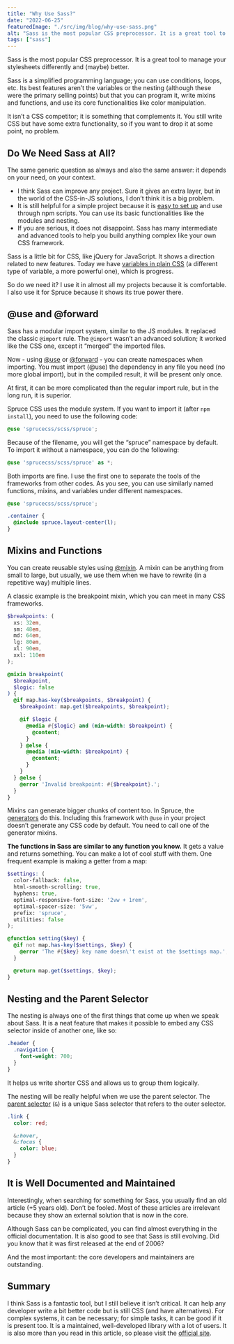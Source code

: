 ```yaml
---
title: "Why Use Sass?"
date: "2022-06-25"
featuredImage: "./src/img/blog/why-use-sass.png"
alt: "Sass is the most popular CSS preprocessor. It is a great tool to manage your stylesheets differently and (maybe) better."
tags: ["sass"]
---
```


<p class="lead">Sass is the most popular CSS preprocessor. It is a great tool to manage your stylesheets differently and (maybe) better.</p>

Sass is a simplified programming language; you can use conditions, loops, etc. Its best features aren’t the variables or the nesting (although these were the primary selling points) but that you can program it, write mixins and functions, and use its core functionalities like color manipulation.

It isn’t a CSS competitor; it is something that complements it. You still write CSS but have some extra functionality, so if you want to drop it at some point, no problem.

## Do We Need Sass at All?

The same generic question as always and also the same answer: it depends on your need, on your context.

- I think Sass can improve any project. Sure it gives an extra layer, but in the world of the CSS-in-JS solutions, I don’t think it is a big problem.
- It is still helpful for a simple project because it is [easy to set up](https://sprucecss.com/blog/the-simplest-sass-compile-setup) and use through npm scripts. You can use its basic functionalities like the modules and nesting.
- If you are serious, it does not disappoint. Sass has many intermediate and advanced tools to help you build anything complex like your own CSS framework.

Sass is a little bit for CSS, like jQuery for JavaScript. It shows a direction related to new features. Today we have [variables in plain CSS](https://developer.mozilla.org/en-US/docs/Web/CSS/--*) (a different type of variable, a more powerful one), which is progress.

So do we need it? I use it in almost all my projects because it is comfortable. I also use it for Spruce because it shows its true power there.

## @use and @forward

Sass has a modular import system, similar to the JS modules. It replaced the classic `@import` rule. The `@import` wasn’t an advanced solution; it worked like the CSS one, except it “merged” the imported files.

Now - using [@use](https://sass-lang.com/documentation/at-rules/use) or [@forward](https://sass-lang.com/documentation/at-rules/forward) - you can create namespaces when importing. You must import (@use) the dependency in any file you need (no more global import), but in the compiled result, it will be present only once.

At first, it can be more complicated than the regular import rule, but in the long run, it is superior.

Spruce CSS uses the module system. If you want to import it (after `npm install`), you need to use the following code:

```scss
@use 'sprucecss/scss/spruce';
```

Because of the filename, you will get the “spruce” namespace by default. To import it without a namespace, you can do the following:

```scss
@use 'sprucecss/scss/spruce' as *;
```

Both imports are fine. I use the first one to separate the tools of the frameworks from other codes. As you see, you can use similarly named functions, mixins, and variables under different namespaces.

```scss
@use 'sprucecss/scss/spruce';

.container {
  @include spruce.layout-center(l);
}
```

## Mixins and Functions

You can create reusable styles using [@mixin](https://sass-lang.com/documentation/at-rules/mixin). A mixin can be anything from small to large, but usually, we use them when we have to rewrite (in a repetitive way) multiple lines.

A classic example is the breakpoint mixin, which you can meet in many CSS frameworks.

```scss
$breakpoints: (
  xs: 32em,
  sm: 48em,
  md: 64em,
  lg: 80em,
  xl: 90em,
  xxl: 110em
);

@mixin breakpoint(
  $breakpoint,
  $logic: false
) {
  @if map.has-key($breakpoints, $breakpoint) {
    $breakpoint: map.get($breakpoints, $breakpoint);

    @if $logic {
      @media #{$logic} and (min-width: $breakpoint) {
        @content;
      }
    } @else {
      @media (min-width: $breakpoint) {
        @content;
      }
    }
  } @else {
    @error 'Invalid breakpoint: #{$breakpoint}.';
  }
}
```

Mixins can generate bigger chunks of content too. In Spruce, the [generators](https://sprucecss.com/docs/elements/generators) do this. Including this framework with `@use` in your project doesn’t generate any CSS code by default. You need to call one of the generator mixins.

**The functions in Sass are similar to any function you know.** It gets a value and returns something. You can make a lot of cool stuff with them. One frequent example is making a getter from a map:

```scss
$settings: (
  color-fallback: false,
  html-smooth-scrolling: true,
  hyphens: true,
  optimal-responsive-font-size: '2vw + 1rem',
  optimal-spacer-size: '5vw',
  prefix: 'spruce',
  utilities: false
);

@function setting($key) {
  @if not map.has-key($settings, $key) {
    @error 'The #{$key} key name doesn\'t exist at the $settings map.';
  }

  @return map.get($settings, $key);
}
```

## Nesting and the Parent Selector

The nesting is always one of the first things that come up when we speak about Sass. It is a neat feature that makes it possible to embed any CSS selector inside of another one, like so:

```scss
.header {
  .navigation {
    font-weight: 700;
  }
}
```

It helps us write shorter CSS and allows us to group them logically.

The nesting will be really helpful when we use the parent selector. The [parent selector](https://sass-lang.com/documentation/style-rules/parent-selector) (`&`) is a unique Sass selector that refers to the outer selector.

```scss
.link {
  color: red;

  &:hover,
  &:focus {
    color: blue;
  }
}
```

## It is Well Documented and Maintained

Interestingly, when searching for something for Sass, you usually find an old article (+5 years old). Don’t be fooled. Most of these articles are irrelevant because they show an external solution that is now in the core.

Although Sass can be complicated, you can find almost everything in the official documentation. It is also good to see that Sass is still evolving. Did you know that it was first released at the end of 2006?

And the most important: the core developers and maintainers are outstanding.

## Summary

I think Sass is a fantastic tool, but I still believe it isn’t critical. It can help any developer write a bit better code but is still CSS (and have alternatives). For complex systems, it can be necessary; for simple tasks, it can be good if it is present too. It is a maintained, well-developed library with a lot of users. It is also more than you read in this article, so please visit the [official site](https://sass-lang.com/).
